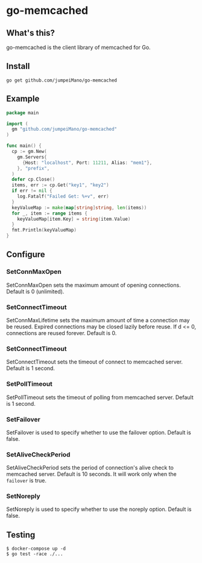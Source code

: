# go-memcached

## What's this?
go-memcached is the client library of memcached for Go.

## Install
```
go get github.com/jumpeiMano/go-memcached
```

## Example
```GO
package main

import (
  gm "github.com/jumpeiMano/go-memcached"
)

func main() {
  cp := gm.New(
    gm.Servers{
      {Host: "localhost", Port: 11211, Alias: "mem1"},
    }, "prefix",
  )
  defer cp.Close()
  items, err := cp.Get("key1", "key2")
  if err != nil {
    log.Fatalf("Failed Get: %+v", err)
  }
  keyValueMap := make(map[string]string, len(items))
  for _, item := range items {
    keyValueMap[item.Key] = string(item.Value)
  }
  fmt.Println(keyValueMap)
}
```

## Configure
### SetConnMaxOpen
SetConnMaxOpen sets the maximum amount of opening connections. Default is 0 (unlimited).

### SetConnectTimeout
SetConnMaxLifetime sets the maximum amount of time a connection may be reused.
Expired connections may be closed lazily before reuse. If d <= 0, connections are reused forever.
Default is 0.

### SetConnectTimeout
SetConnectTimeout sets the timeout of connect to memcached server. Default is 1 second.

### SetPollTimeout
SetPollTimeout sets the timeout of polling from memcached server. Default is 1 second.

### SetFailover
SetFailover is used to specify whether to use the failover option. Default is false.

### SetAliveCheckPeriod
SetAliveCheckPeriod sets the period of connection's alive check to memcached server. Default is 10 seconds.
It will work only when the `failover` is true.

### SetNoreply
SetNoreply is used to specify whether to use the noreply option. Default is false.

## Testing
```
$ docker-compose up -d
$ go test -race ./...
```
